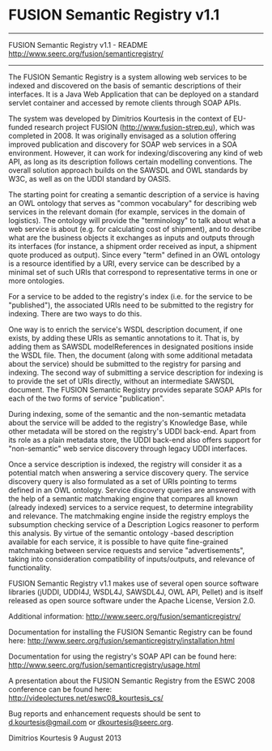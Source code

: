 FUSION Semantic Registry v1.1
========

*******************************************************************************

FUSION Semantic Registry v1.1 - README
http://www.seerc.org/fusion/semanticregistry/

*******************************************************************************

The FUSION Semantic Registry is a system allowing web services to be indexed 
and discovered on the basis of semantic descriptions of their interfaces. It is 
a Java Web Application that can be deployed on a standard servlet container and 
accessed by remote clients through SOAP APIs. 

The system was developed by Dimitrios Kourtesis in the context of EU-funded
research project FUSION (http://www.fusion-strep.eu), which was completed in 
2008. It was originally envisaged as a solution offering improved publication 
and discovery for SOAP web services in a SOA environment. However, it can work 
for indexing/discovering any kind of web API, as long as its description follows 
certain modelling conventions. The overall solution approach builds on the 
SAWSDL and OWL standards by W3C, as well as on the UDDI standard by OASIS. 

The starting point for creating a semantic description of a service is having 
an OWL ontology that serves as "common vocabulary" for describing web services 
in the relevant domain (for example, services in the domain of logistics). The 
ontology will provide the "terminology" to talk about what a web service is 
about (e.g. for calculating cost of shipment), and to describe what are the 
business objects it exchanges as inputs and outputs through its interfaces (for 
instance, a shipment order received as input, a shipment quote produced as 
output). Since every "term" defined in an OWL ontology is a resource identified 
by a URI, every service can be described by a minimal set of such URIs that
correspond to representative terms in one or more ontologies. 

For a service to be added to the registry's index (i.e. for the service to be 
"published"), the associated URIs need to be submitted to the registry for 
indexing. There are two ways to do this. 

One way is to enrich the service's WSDL description document, if one exists, by 
adding these URIs as semantic annotations to it. That is, by adding them as 
SAWSDL modelReferences in designated positions inside the WSDL file. Then, the 
document (along with some additional metadata about the service) should be 
submitted to the registry for parsing and indexing. The second way of submitting 
a service description for indexing is to provide the set of URIs directly, 
without an intermediate SAWSDL document. The FUSION Semantic Registry provides 
separate SOAP APIs for each of the two forms of service "publication". 

During indexing, some of the semantic and the non-semantic metadata about the 
service will be added to the registry's Knowledge Base, while other metadata will 
be stored on the registry's UDDI back-end. Apart from its role as a plain 
metadata store, the UDDI back-end also offers support for "non-semantic" web 
service discovery through legacy UDDI interfaces. 

Once a service description is indexed, the registry will consider it as a 
potential match when answering a service discovery query. The service discovery 
query is also formulated as a set of URIs pointing to terms defined in an OWL 
ontology. Service discovery queries are answered with the help of a semantic 
matchmaking engine that compares all known (already indexed) services to a 
service request, to determine integrability and relevance. The matchmaking engine 
inside the registry employs the subsumption checking service of a Description 
Logics reasoner to perform this analysis. By virtue of the semantic ontology
-based description available for each service, it is possible to have quite 
fine-grained matchmaking between service requests and service "advertisements", 
taking into consideration compatibility of inputs/outputs, and relevance of 
functionality. 

FUSION Semantic Registry v1.1 makes use of several open source software 
libraries (jUDDI, UDDI4J, WSDL4J, SAWSDL4J, OWL API, Pellet) and is itself 
released as open source software under the Apache License, Version 2.0. 

Additional information: http://www.seerc.org/fusion/semanticregistry/

Documentation for installing the FUSION Semantic Registry can be found here:
http://www.seerc.org/fusion/semanticregistry/installation.html

Documentation for using the registry's SOAP API can be found here:
http://www.seerc.org/fusion/semanticregistry/usage.html

A presentation about the FUSION Semantic Registry from the ESWC 2008 conference 
can be found here: http://videolectures.net/eswc08_kourtesis_cs/

Bug reports and enhancement requests should be sent to d.kourtesis@gmail.com or 
dkourtesis@seerc.org.


Dimitrios Kourtesis
9 August 2013